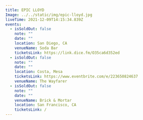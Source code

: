 ```yaml
---
title: EPIC LLOYD
Image: ../../static/img/epic-lloyd.jpg
liveTime: 2021-12-09T14:15:34.839Z
events:
  - isSoldOut: false
    note: ""
    date: ""
    location: San Diego, CA
    venueName: Soda Bar
    ticketsLink: https://link.dice.fm/O35ca6d352ed
  - isSoldOut: false
    note: ""
    date: ""
    location: Costa, Mesa
    ticketsLink: https://www.eventbrite.com/e/223650824637
    venueName: The Wayfarer
  - isSoldOut: false
    note: ""
    date: ""
    venueName: Brick & Mortar
    location: San Francisco, CA
    ticketsLink: /
---
```

